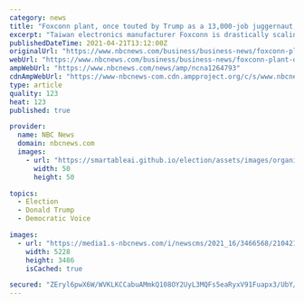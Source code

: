 ```yaml
---
category: news
title: "Foxconn plant, once touted by Trump as a 13,000-job juggernaut, will now create just 1,500 jobs"
excerpt: "Taiwan electronics manufacturer Foxconn is drastically scaling back a planned $10 billion factory in Wisconsin, confirming its retreat from a project that former President Donald Trump once called \"the eighth wonder of the world."
publishedDateTime: 2021-04-21T13:12:00Z
originalUrl: "https://www.nbcnews.com/business/business-news/foxconn-plant-once-touted-trump-13-000-job-juggernaut-will-n1264793"
webUrl: "https://www.nbcnews.com/business/business-news/foxconn-plant-once-touted-trump-13-000-job-juggernaut-will-n1264793"
ampWebUrl: "https://www.nbcnews.com/news/amp/ncna1264793"
cdnAmpWebUrl: "https://www-nbcnews-com.cdn.ampproject.org/c/s/www.nbcnews.com/news/amp/ncna1264793"
type: article
quality: 123
heat: 123
published: true

provider:
  name: NBC News
  domain: nbcnews.com
  images:
    - url: "https://smartableai.github.io/election/assets/images/organizations/nbcnews.com-50x50.jpg"
      width: 50
      height: 50

topics:
  - Election
  - Donald Trump
  - Democratic Voice

images:
  - url: "https://media1.s-nbcnews.com/i/newscms/2021_16/3466568/210421-foxconn-mb-1404_348c6a4a19257ed509b54c9e5196d724.JPG"
    width: 5228
    height: 3486
    isCached: true

secured: "ZEryl6pwX6W/WVKLKCCabuAMmkQ108OY2UyL3MQFs5eaRyxV91Fuapx3/UbY/cvY+nRfQgsPnFUYK0SS3UcTdF5DzM/Ws+sMEqgBXmdXfpw7G4str+YZYPwkqABYS7XU8ZRzZXIEffKutRxJiNIdv5ftT9vT4RqWjcOtmuojFkCuXO0JEdeWlRGdBAcClJ4QEszMoHnOGenlynkSsWYIZezyUim4H5nv+kzHCERMrmP/bfIFiimvtlln0CVLqEE9usg5UhKSoJYljNWTaV+gi3p4kSbYaWH6M9oYiH6VhtCukJcHJ22oeAh4MIPGXk8NUu0tgdCrbyASqa6tJbzMTm1fLxXNl6WMOB9LDsH9DvY=;TvBR7ljdmQpJUTKTXjiUDA=="
---
```


